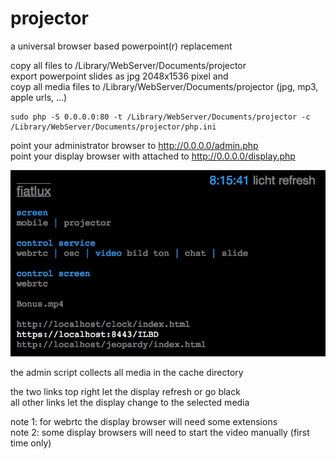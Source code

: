 # projector
a universal browser based powerpoint(r) replacement  

copy all files to /Library/WebServer/Documents/projector  
export powerpoint slides as jpg 2048x1536 pixel and  
coyp all media files to /Library/WebServer/Documents/projector
(jpg, mp3, apple urls, ...)

```
sudo php -S 0.0.0.0:80 -t /Library/WebServer/Documents/projector -c /Library/WebServer/Documents/projector/php.ini
```

point your administrator browser to http://0.0.0.0/admin.php  
point your display browser with attached to http://0.0.0.0/display.php  

![screenshot](screenshot.jpg "admin")

the admin script collects all media in the cache directory   

the two links top right let the display refresh or go black  
all other links let the display change to the selected media    

note 1: for webrtc the display browser will need some extensions  
note 2: some display browsers will need to start the video manually (first time only)
